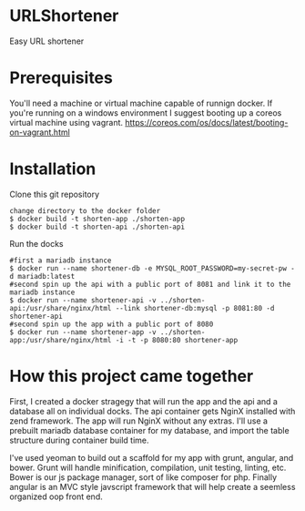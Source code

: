 # URLShortener
Easy URL shortener

# Prerequisites 
You'll need a machine or virtual machine capable of runnign docker. If you're running on a windows environment I suggest booting up a coreos virtual machine using vagrant.
https://coreos.com/os/docs/latest/booting-on-vagrant.html

# Installation
Clone this git repository
```
change directory to the docker folder
$ docker build -t shorten-app ./shorten-app
$ docker build -t shorten-api ./shorten-api
```

Run the docks
```
#first a mariadb instance	
$ docker run --name shortener-db -e MYSQL_ROOT_PASSWORD=my-secret-pw -d mariadb:latest
#second spin up the api with a public port of 8081 and link it to the mariadb instance
$ docker run --name shortener-api -v ../shorten-api:/usr/share/nginx/html --link shortener-db:mysql -p 8081:80 -d shortener-api
#second spin up the app with a public port of 8080
$ docker run --name shortener-app -v ../shorten-app:/usr/share/nginx/html -i -t -p 8080:80 shortener-app
```

# How this project came together
First, I created a docker stragegy that will run the app and the api and a database all on individual docks. The api container gets NginX installed with zend framework. The app will run NginX without any extras.
I'll use a prebuilt mariadb database container for my database, and import the table structure during container build time.

I've used yeoman to build out a scaffold for my app with grunt, angular, and bower. Grunt will handle minification, compilation, unit testing, linting, etc. Bower is our js package manager, sort of like composer for php. Finally angular is an MVC style javscript framework that will help create a seemless organized oop front end.
